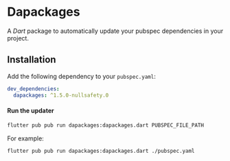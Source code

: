 # Dapackages

A *Dart* package to automatically update your pubspec dependencies in your project.

## Installation

Add the following dependency to your `pubspec.yaml`:

```yaml
dev_dependencies:
  dapackages: ^1.5.0-nullsafety.0
```

#### Run the updater

```bash
flutter pub pub run dapackages:dapackages.dart PUBSPEC_FILE_PATH
```

For example:

```bash
flutter pub pub run dapackages:dapackages.dart ./pubspec.yaml
```